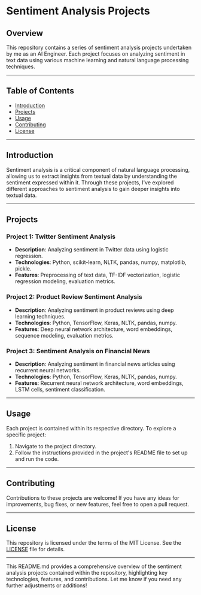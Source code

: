 # Sentiment Analysis Projects

## Overview

This repository contains a series of sentiment analysis projects undertaken by me as an AI Engineer. Each project focuses on analyzing sentiment in text data using various machine learning and natural language processing techniques.

---

## Table of Contents

- [Introduction](#introduction)
- [Projects](#projects)
- [Usage](#usage)
- [Contributing](#contributing)
- [License](#license)

---

## Introduction

Sentiment analysis is a critical component of natural language processing, allowing us to extract insights from textual data by understanding the sentiment expressed within it. Through these projects, I've explored different approaches to sentiment analysis to gain deeper insights into textual data.

---

## Projects

### Project 1: Twitter Sentiment Analysis

- **Description**: Analyzing sentiment in Twitter data using logistic regression.
- **Technologies**: Python, scikit-learn, NLTK, pandas, numpy, matplotlib, pickle.
- **Features**: Preprocessing of text data, TF-IDF vectorization, logistic regression modeling, evaluation metrics.

### Project 2: Product Review Sentiment Analysis

- **Description**: Analyzing sentiment in product reviews using deep learning techniques.
- **Technologies**: Python, TensorFlow, Keras, NLTK, pandas, numpy.
- **Features**: Deep neural network architecture, word embeddings, sequence modeling, evaluation metrics.

### Project 3: Sentiment Analysis on Financial News

- **Description**: Analyzing sentiment in financial news articles using recurrent neural networks.
- **Technologies**: Python, TensorFlow, Keras, NLTK, pandas, numpy.
- **Features**: Recurrent neural network architecture, word embeddings, LSTM cells, sentiment classification.

---

## Usage

Each project is contained within its respective directory. To explore a specific project:

1. Navigate to the project directory.
2. Follow the instructions provided in the project's README file to set up and run the code.

---

## Contributing

Contributions to these projects are welcome! If you have any ideas for improvements, bug fixes, or new features, feel free to open a pull request.

---

## License

This repository is licensed under the terms of the MIT License. See the [LICENSE](LICENSE) file for details.

---

This README.md provides a comprehensive overview of the sentiment analysis projects contained within the repository, highlighting key technologies, features, and contributions. Let me know if you need any further adjustments or additions!
